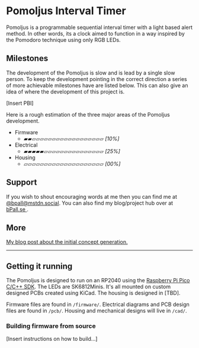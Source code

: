 # Pomoljus Interval Timer

Pomoljus is a programmable sequential interval timer with a light based alert method. In other words, its a clock aimed to function in a way inspired by the Pomodoro technique using only RGB LEDs.

## Milestones

The development of the Pomoljus is slow and is lead by a single slow person. To keep the development pointing in the correct direction a series of more achievable milestones have are listed below. This can also give an idea of where the development of this project is.

[Insert PBI]

Here is a rough estimation of the three major areas of the Pomoljus development.

- Firmware
  - ▰▰▱▱▱▱▱▱▱▱▱▱▱▱▱▱▱▱▱▱ *[10%]*
- Electrical
  - ▰▰▰▰▰▱▱▱▱▱▱▱▱▱▱▱▱▱▱▱ *[25%]*
- Housing
  - ▱▱▱▱▱▱▱▱▱▱▱▱▱▱▱▱▱▱▱▱ *[00%]*

## Support

If you wish to shout encouraging words at me then you can find me at [@bpall@mstdn.social](https://mstdn.social/@bpall). You can also find my blog/project hub over at [bPall.se ](bPall.se).

## More

[My blog post about the initial concept generation.](https://bpall.se/blog/Pomljus%20Ch%200/)

---

## Getting it running

The Pomoljus is designed to run on an RP2040 using the [Raspberry Pi Pico C/C++ SDK](https://github.com/raspberrypi/pico-sdk). The LEDs are SK6812Minis. It's all mounted on custom designed PCBs created using KiCad. The housing is designed in [TBD].

Firmware files are found in `/firmware/`. Electrical diagrams and PCB design files are found in `/pcb/`. Housing and mechanical designs will live in `/cad/`.

### Building firmware from source

[Insert instructions on how to build...]